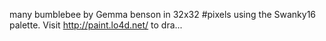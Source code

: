 many bumblebee by Gemma benson in 32x32 #pixels using the Swanky16 palette. Visit http://paint.lo4d.net/ to dra... 